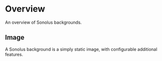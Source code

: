 # Overview

An overview of Sonolus backgrounds.

## Image

A Sonolus background is a simply static image, with configurable additional features.

